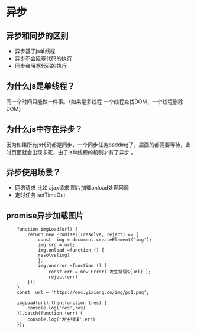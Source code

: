 # 异步

## 异步和同步的区别
- 异步基于js单线程
- 异步不会阻塞代码的执行
- 同步会阻塞代码的执行
## 为什么js是单线程？
同一个时间只能做一件事。（如果是多线程 一个线程查找DOM，一个线程删除DOM）

## 为什么js中存在异步？
因为如果所有js代码都是同步，一个同步任务padding了，后面的都需要等待，此时页面就会出现卡死，由于js单线程的机制才有了异步 。

## 异步使用场景？
- 网络请求 比如 ajax请求 图片加载onload处理回调
- 定时任务 setTimeOut 

## promise异步加载图片
```
    function imgLoad(url) {
        return new Promise(((resolve, reject) => {
            const  img = document.createElement('img');
            img.src = url;
            img.onload =function () {
            resolve(img)
            };
            img.onerror =function () {
                const err = new Error(`发生错误${url}`);
                reject(err)
        }))
    }
    const  url = 'https://doc.yixiang.co/img/pc1.png';

    imgLoad(url).then(function (res) {
        console.log('res',res)
    }).catch(function (err) {
        console.log('发生错误',err)
    });
```


